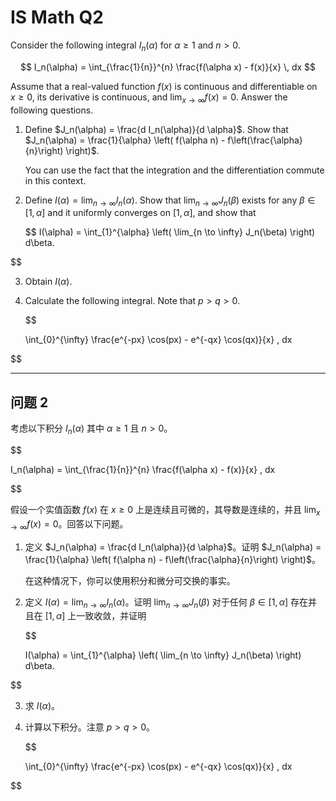 # IS Math Q2

Consider the following integral $I_n(\alpha)$ for $\alpha \geq 1$ and $n > 0$.

$$
I_n(\alpha) = \int_{\frac{1}{n}}^{n} \frac{f(\alpha x) - f(x)}{x} \, dx
$$

Assume that a real-valued function $f(x)$ is continuous and differentiable on $x \geq 0$, its derivative is continuous, and $\lim_{x \to \infty} f(x) = 0$. Answer the following questions.

1. Define $J_n(\alpha) = \frac{d I_n(\alpha)}{d \alpha}$. Show that $J_n(\alpha) = \frac{1}{\alpha} \left( f(\alpha n) - f\left(\frac{\alpha}{n}\right) \right)$.

   You can use the fact that the integration and the differentiation commute in this context.

2. Define $I(\alpha) = \lim_{n \to \infty} I_n(\alpha)$. Show that $\lim_{n \to \infty} J_n(\beta)$ exists for any $\beta \in [1, \alpha]$ and it uniformly converges on $[1, \alpha]$, and show that

   $$
   I(\alpha) = \int_{1}^{\alpha} \left( \lim_{n \to \infty} J_n(\beta) \right) d\beta.

$$

3. Obtain $I(\alpha)$.

4. Calculate the following integral. Note that $p > q > 0$.

   $$

   \int_{0}^{\infty} \frac{e^{-px} \cos(px) - e^{-qx} \cos(qx)}{x} \, dx

$$
   
---

## 问题 2

考虑以下积分 $I_n(\alpha)$ 其中 $\alpha \geq 1$ 且 $n > 0$。

$$

I_n(\alpha) = \int_{\frac{1}{n}}^{n} \frac{f(\alpha x) - f(x)}{x} \, dx

$$

假设一个实值函数 $f(x)$ 在 $x \geq 0$ 上是连续且可微的，其导数是连续的，并且 $\lim_{x \to \infty} f(x) = 0$。回答以下问题。

1. 定义 $J_n(\alpha) = \frac{d I_n(\alpha)}{d \alpha}$。证明 $J_n(\alpha) = \frac{1}{\alpha} \left( f(\alpha n) - f\left(\frac{\alpha}{n}\right) \right)$。

   在这种情况下，你可以使用积分和微分可交换的事实。

2. 定义 $I(\alpha) = \lim_{n \to \infty} I_n(\alpha)$。证明 $\lim_{n \to \infty} J_n(\beta)$ 对于任何 $\beta \in [1, \alpha]$ 存在并且在 $[1, \alpha]$ 上一致收敛，并证明

   $$

   I(\alpha) = \int_{1}^{\alpha} \left( \lim_{n \to \infty} J_n(\beta) \right) d\beta.

$$

3. 求 $I(\alpha)$。

4. 计算以下积分。注意 $p > q > 0$。

   $$

   \int_{0}^{\infty} \frac{e^{-px} \cos(px) - e^{-qx} \cos(qx)}{x} \, dx

$$
